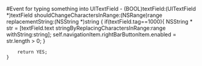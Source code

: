#Event for typing something into UITextField
	- (BOOL)textField:(UITextField *)textField shouldChangeCharactersInRange:(NSRange)range replacementString:(NSString *)string
	{
	    if(textField.tag==1000){
	    NSString * str = [textField.text stringByReplacingCharactersInRange:range withString:string];
	    self.navigationItem.rightBarButtonItem.enabled = str.length > 0;
	    }
	    
	    return YES;
	}
